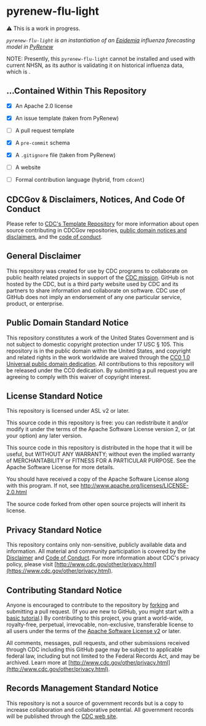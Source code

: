 # pyrenew-flu-light

⚠️ This is a work in progress.

_`pyrenew-flu-light` is an instantiation of an [Epidemia](https://imperialcollegelondon.github.io/epidemia/) influenza forecasting model in [PyRenew](https://github.com/CDCgov/PyRenew)_



NOTE: Presently, this `pyrenew-flu-light` cannot be installed and used with current NHSN, as its author is validating it on historical influenza data, which is .

## ...Contained Within This Repository


- [x] An Apache 2.0 license
- [x] An issue template (taken from PyRenew)
- [ ] A pull request template
- [x] A `pre-commit` schema
- [x] A `.gitignore` file (taken from PyRenew)
- [ ] A website
- [ ] Formal contribution language (hybrid, from `cdcent`)


## CDCGov & Disclaimers, Notices, And Code Of Conduct

Please refer to [CDC's Template Repository](https://github.com/CDCgov/template) for more information about open source contributing in CDCGov repositories, [public domain notices and disclaimers](https://github.com/CDCgov/template/blob/master/DISCLAIMER.md), and the [code of conduct](https://github.com/CDCgov/template/blob/master/code-of-conduct.md).


## General Disclaimer

This repository was created for use by CDC programs to collaborate on public health related projects in support of the [CDC mission](https://www.cdc.gov/about/organization/mission.htm).  GitHub is not hosted by the CDC, but is a third party website used by CDC and its partners to share information and collaborate on software. CDC use of GitHub does not imply an endorsement of any one particular service, product, or enterprise.

## Public Domain Standard Notice

This repository constitutes a work of the United States Government and is not subject to domestic copyright protection under 17 USC § 105. This repository is in the public domain within the United States, and copyright and related rights in the work worldwide are waived through the [CC0 1.0 Universal public domain dedication](https://creativecommons.org/publicdomain/zero/1.0/). All contributions to this repository will be released under the CC0 dedication. By submitting a pull request you are agreeing to comply with this waiver of copyright interest.

## License Standard Notice

This repository is licensed under ASL v2 or later.

This source code in this repository is free: you can redistribute it and/or modify it under the terms of the Apache Software License version 2, or (at your option) any later version.

This source code in this repository is distributed in the hope that it will be useful, but WITHOUT ANY WARRANTY; without even the implied warranty of MERCHANTABILITY or FITNESS FOR A PARTICULAR PURPOSE. See the Apache Software License for more details.

You should have received a copy of the Apache Software License along with this program. If not, see http://www.apache.org/licenses/LICENSE-2.0.html

The source code forked from other open source projects will inherit its license.

## Privacy Standard Notice

This repository contains only non-sensitive, publicly available data and
information. All material and community participation is covered by the
[Disclaimer](https://github.com/CDCgov/template/blob/master/DISCLAIMER.md)
and [Code of Conduct](https://github.com/CDCgov/template/blob/master/code-of-conduct.md). For more information about CDC's privacy policy, please visit [http://www.cdc.gov/other/privacy.html](https://www.cdc.gov/other/privacy.html).

## Contributing Standard Notice

Anyone is encouraged to contribute to the repository by [forking](https://help.github.com/articles/fork-a-repo) and submitting a pull request. (If you are new to GitHub, you might start with a [basic tutorial](https://help.github.com/articles/set-up-git).) By contributing to this project, you grant a world-wide, royalty-free, perpetual, irrevocable, non-exclusive, transferable license to all users under the terms of the [Apache Software License v2](http://www.apache.org/licenses/LICENSE-2.0.html) or later.

All comments, messages, pull requests, and other submissions received through CDC including this GitHub page may be subject to applicable federal law, including but not limited to the Federal Records Act, and may be archived. Learn more at [http://www.cdc.gov/other/privacy.html](http://www.cdc.gov/other/privacy.html).

## Records Management Standard Notice

This repository is not a source of government records but is a copy to increase collaboration and collaborative potential. All government records will be published through the [CDC web site](http://www.cdc.gov).
